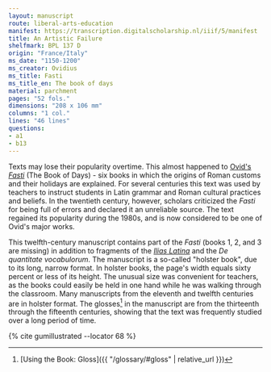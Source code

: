 ```yaml
---
layout: manuscript
route: liberal-arts-education
manifest: https://transcription.digitalscholarship.nl/iiif/5/manifest
title: An Artistic Failure
shelfmark: BPL 137 D
origin: "France/Italy"
ms_date: "1150-1200"
ms_creator: Ovidius
ms_title: Fasti
ms_title_en: The book of days
material: parchment
pages: "52 fols."
dimensions: "208 x 106 mm"
columns: "1 col."
lines: "46 lines"
questions:
- a1
- b13
---
```


Texts may lose their popularity overtime. This almost happened to
[Ovid's](https://en.wikipedia.org/wiki/Ovid)
*[Fasti](https://en.wikipedia.org/wiki/Fasti_(poem))* (The
Book of Days) - six books in which the origins of Roman customs and
their holidays are explained. For several centuries this text was used
by teachers to instruct students in Latin grammar and Roman cultural
practices and beliefs. In the twentieth century, however, scholars
criticized the *Fasti* for being full of errors and declared it an
unreliable source. The text regained its popularity during the 1980s,
and is now considered to be one of Ovid's major works.

This twelfth-century manuscript contains part of the *Fasti* (books 1,
2, and 3 are missing) in addition to fragments of the *[Ilias Latina](https://en.wikipedia.org/wiki/Ilias_Latina)* and
the *De quantitate vocabulorum*. The manuscript is a so-called "holster
book", due to its long, narrow format. In holster books, the page's
width equals sixty percent or less of its height. The unusual size was
convenient for teachers, as the books could easily be held in one hand
while he was walking through the classroom. Many manuscripts from the
eleventh and twelfth centuries are in holster format. The glosses[^1] in
the manuscript are from the thirteenth through the fifteenth centuries,
showing that the text was frequently studied over a long period of time.

[^1]: [Using the Book: Gloss]({{ "/glossary/#gloss" | relative_url }})

{% cite gumillustrated --locator 68 %}